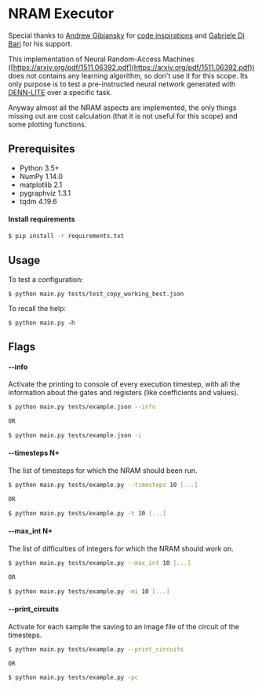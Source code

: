 NRAM Executor
=============

Special thanks to [Andrew Gibiansky](http://andrew.gibiansky.com) for
[code inspirations](https://github.com/gibiansky/experiments) and [Gabriele Di Bari](https://github.com/Gabriele91) for his support.

This implementation of Neural Random-Access Machines ([https://arxiv.org/pdf/1511.06392.pdf](https://arxiv.org/pdf/1511.06392.pdf)) does not contains any learning algorithm, so don't use it for this scope.
Its only purpose is to test a pre-instructed neural network generated with [DENN-LITE](https://github.com/Gabriele91/DENN-LITE) over a specific task.

Anyway almost all the NRAM aspects are implemented, the only things missing out are cost calculation (that it is not useful for this scope) and some plotting functions.

Prerequisites
-------------
- Python 3.5+
- NumPy 1.14.0
- matplotlib 2.1
- pygraphviz 1.3.1
- tqdm 4.19.6
#### Install requirements 
```sh
$ pip install -r requirements.txt
```

Usage
-----
To test a configuration:

    $ python main.py tests/test_copy_working_best.json

To recall the help:

    $ python main.py -h

Flags
-----
#### --info
Activate the printing to console of every execution timestep, with all
the information about the gates and registers (like coefficients and values).

```sh
$ python main.py tests/example.json --info

OR

$ python main.py tests/example.json -i
```

#### --timesteps N+
The list of timesteps for which the NRAM should been run.
```sh
$ python main.py tests/example.py --timesteps 10 [...]

OR

$ python main.py tests/example.py -t 10 [...]
```

#### --max_int N+
The list of difficulties of integers for which the NRAM should work on.
```sh
$ python main.py tests/example.py --max_int 10 [...]

OR

$ python main.py tests/example.py -mi 10 [...]
```

#### --print_circuits
Activate for each sample the saving to an image file of the circuit of the timesteps.
```sh
$ python main.py tests/example.py --print_circuits

OR

$ python main.py tests/example.py -pc
```
